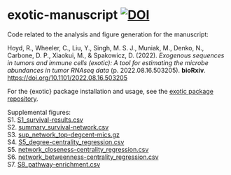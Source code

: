 # exotic-manuscript [![DOI](https://zenodo.org/badge/512768083.svg)](https://zenodo.org/badge/latestdoi/512768083)

Code related to the analysis and figure generation for the manuscript: 

Hoyd, R., Wheeler, C., Liu, Y., Singh, M. S. J., Muniak, M., Denko, N., Carbone, D. P., Xiaokui, M., & Spakowicz, D. (2022). _Exogenous sequences in tumors and immune cells (exotic): A tool for estimating the microbe abundances in tumor RNAseq data_ (p. 2022.08.16.503205). __bioRxiv__. https://doi.org/10.1101/2022.08.16.503205

For the {exotic} package installation and usage, see the [exotic package repository](https://github.com/spakowiczlab/exotic). 

Supplemental figures:<br>
S1. [S1_survival-results.csv](analysis/tables/S1_survival-results.csv)<br>
S2. [summary_survival-network.csv](analysis/tables/summary_survival-network.csv)<br>
S3. [sup_network_top-degcent-mics.gz](analysis/tables/sup_network_top-degcent-mics.csv.gz)<br>
S4. [S5_degree-centrality_regression.csv](analysis/tables/S5_degree-centrality_regression.csv)<br>
S5. [network_closeness-centrality_regression.csv](analysis/tables/network_betweenness-centrality_regression.csv)<br>
S6. [network_betweenness-centrality_regression.csv](analysis/tables/network_betweenness-centrality_regression.csv)<br>
S7. [S8_pathway-enrichment.csv](analysis/tables/S8_pathway-enrichment.csv)
